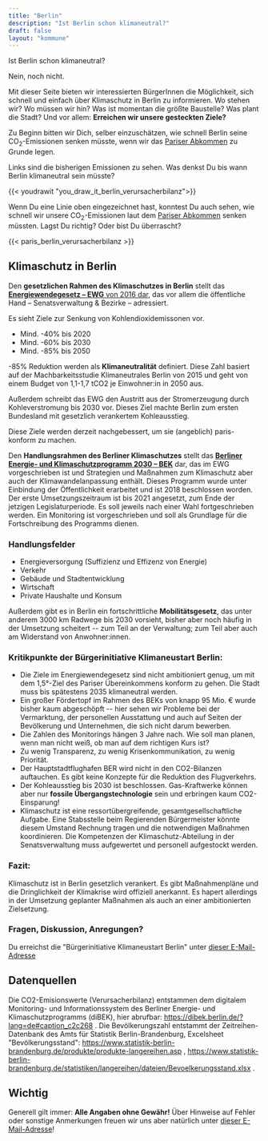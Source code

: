 ```yaml
---
title: "Berlin"
description: "Ist Berlin schon klimaneutral?"
draft: false
layout: "kommune"
---
```


Ist Berlin schon klimaneutral?

Nein, noch nicht.

Mit dieser Seite bieten wir interessierten BürgerInnen die Möglichkeit,
sich schnell und einfach über Klimaschutz in Berlin zu informieren.
Wo stehen wir? Wo müssen wir hin? Was ist momentan die größte Baustelle?
Was plant die Stadt?
Und vor allem: **Erreichen wir unsere gesteckten Ziele?**

Zu Beginn bitten wir Dich, selber einzuschätzen, wie schnell Berlin seine
CO<sub>2</sub>-Emissionen senken müsste, wenn wir das [Pariser Abkommen](../paris-limits) zu Grunde legen.

Links sind die bisherigen Emissionen zu sehen. Was denkst Du bis wann Berlin
klimaneutral sein müsste?

{{< youdrawit "you_draw_it_berlin_verursacherbilanz">}}

Wenn Du eine Linie oben eingezeichnet hast, konntest Du auch sehen, wie schnell wir unsere CO<sub>2</sub>-Emissionen laut dem [Pariser Abkommen](../../paris-limits) senken müssten. Lagst Du richtig? Oder bist Du überrascht?

{{< paris_berlin_verursacherbilanz >}}

## Klimaschutz in Berlin

Den **gesetzlichen Rahmen des Klimaschutzes in Berlin** stellt das [**Energiewendegesetz – EWG** von 2016 dar](http://gesetze.berlin.de/jportal/?quelle=jlink&query=EWendG+BE&psml=bsbeprod.psml&max=true&aiz=true), das vor allem die öffentliche Hand – Senatsverwaltung & Bezirke – adressiert.

Es sieht Ziele zur Senkung von Kohlendioxidemissonen vor.

- Mind. -40% bis 2020
- Mind. -60% bis 2030
- Mind. -85% bis 2050

-85% Reduktion werden als **Klimaneutralität** definiert. Diese Zahl basiert auf der Machbarkeitsstudie Klimaneutrales Berlin von 2015 und geht von einem Budget von 1,1-1,7 tCO2 je Einwohner:in in 2050 aus. 

Außerdem schreibt das EWG den Austritt aus der Stromerzeugung durch Kohleverstromung bis 2030 vor. Dieses Ziel machte Berlin zum ersten Bundesland mit gesetzlich verankertem Kohleausstieg. 

Diese Ziele werden derzeit nachgebessert, um sie (angeblich) paris-konform zu machen. 

Den **Handlungsrahmen des Berliner Klimaschutzes** stellt das [**Berliner Energie- und Klimaschutzprogramm 2030 – BEK**](https://www.berlin.de/sen/uvk/klimaschutz/klimaschutz-in-der-umsetzung/das-berliner-energie-und-klimaschutzprogramm-bek/) dar, das im EWG vorgeschrieben ist und Strategien und Maßnahmen zum Klimaschutz aber auch der Klimawandelanpassung enthält. Dieses Programm wurde unter Einbindung der Öffentlichkeit erarbeitet und ist 2018 beschlossen worden. Der erste Umsetzungszeitraum ist bis 2021 angesetzt, zum Ende der jetzigen Legislaturperiode. Es soll jeweils nach einer Wahl fortgeschrieben werden. Ein Monitoring ist vorgeschrieben und soll als Grundlage für die Fortschreibung des Programms dienen.

### Handlungsfelder

- Energieversorgung (Suffizienz und Effizenz von Energie)
- Verkehr
- Gebäude und Stadtentwicklung 
- Wirtschaft
- Private Haushalte und Konsum 

Außerdem gibt es in Berlin ein fortschrittliche **Mobilitätsgesetz**, das unter anderem 3000 km Radwege bis 2030 vorsieht, bisher aber noch häufig in der Umsetzung scheitert -- zum Teil an der Verwaltung; zum Teil aber auch am Widerstand von Anwohner:innen.

### Kritikpunkte der Bürgerinitiative Klimaneustart Berlin:

- Die Ziele im Energiewendegesetz sind nicht ambitioniert genug, um mit dem 1,5°-Ziel des Pariser Übereinkommens konform zu gehen. Die Stadt muss bis spätestens 2035 klimaneutral werden.  
- Ein großer Fördertopf im Rahmen des BEKs von knapp 95 Mio. € wurde bisher kaum abgeschöpft -- hier sehen wir Probleme bei der Vermarktung, der personellen Ausstattung und auch auf Seiten der Bevölkerung und Unternehmen, die sich nicht darum bewerben. 
- Die Zahlen des Monitorings hängen 3 Jahre nach. Wie soll man planen, wenn man nicht weiß, ob man auf dem richtigen Kurs ist? 
- Zu wenig Transparenz, zu wenig Krisenkommunikation, zu wenig Priorität.
- Der Hauptstadtflughafen BER wird nicht in den CO2-Bilanzen auftauchen. Es gibt keine Konzepte für die Reduktion des Flugverkehrs.
- Der Kohleausstieg bis 2030 ist beschlossen. Gas-Kraftwerke können aber nur **fossile Übergangstechnologie** sein und erbringen kaum CO2-Einsparung!
- Klimaschutz ist eine ressortübergreifende, gesamtgesellschaftliche Aufgabe. Eine Stabsstelle beim Regierenden Bürgermeister könnte diesem Umstand Rechnung tragen und die notwendigen Maßnahmen koordinieren. Die Kompetenzen der Klimaschutz-Abteilung in der Senatsverwaltung muss aufgewertet und personell aufgestockt werden. 

### Fazit: 

Klimaschutz ist in Berlin gesetzlich verankert. Es gibt Maßnahmenpläne und die Dringlichkeit der Klimakrise wird offiziell anerkannt. Es hapert allerdings in der Umsetzung geplanter Maßnahmen als auch an einer ambitionierten Zielsetzung.  

### Fragen, Diskussion, Anregungen?

Du erreichst die "Bürgerinitiative Klimaneustart Berlin" unter [dieser E-Mail-Adresse](mailto:nilreb.tratsuenamilk@ofni)

## Datenquellen

Die CO2-Emisionswerte (Verursacherbilanz) entstammen dem digitalem Monitoring- und Informationssystem des Berliner Energie- und Klimaschutzprogramms (diBEK), hier abrufbar: https://dibek.berlin.de/?lang=de#caption_c2c268 . Die Bevölkerungszahl entstammt der Zeitreihen-Datenbank des Amts für Statistik Berlin-Brandenburg, Excelsheet "Bevölkerungsstand": https://www.statistik-berlin-brandenburg.de/produkte/produkte-langereihen.asp , https://www.statistik-berlin-brandenburg.de/statistiken/langereihen/dateien/Bevoelkerungsstand.xlsx .

## Wichtig

Generell gilt immer: **Alle Angaben ohne Gewähr!** Über Hinweise auf
Fehler oder sonstige Anmerkungen freuen wir uns aber natürlich unter [dieser E-Mail-Adresse](mailto:nilreb.tratsuenamilk@ofni)!
